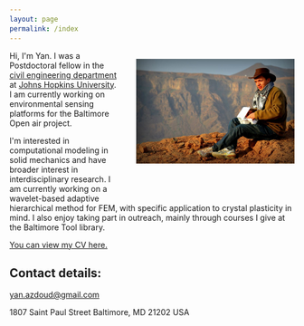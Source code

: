 ```yaml
---
layout: page
permalink: /index
---
```


<img src="desert.jpg" width="280" style="float:right; margin: 1em 0 4em 2em;"
title="Me the morning after a night in the Saudi desert, near Wahba crater"/>

Hi, I'm Yan. I was a Postdoctoral fellow in the [civil engineering department](https://engineering.jhu.edu/civil/) at [Johns Hopkins
University](http://jhu.edu/). I am currently working on environmental sensing platforms for the Baltimore Open air project.

I'm interested in computational modeling in solid mechanics and have broader interest in interdisciplinary research. I am currently working on a wavelet-based adaptive hierarchical method for FEM, with specific application to crystal plasticity in mind. I also enjoy taking part in outreach, mainly through courses I give at the Baltimore Tool library.


[You can view my CV here.](pdf/resume_yan.pdf)

## Contact details:

<yan.azdoud@gmail.com>

1807 Saint Paul Street
Baltimore, MD
21202 
USA

